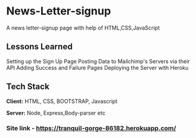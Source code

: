# News-Letter-signup

A news letter-signup page with help of HTML,CSS,JavaScript

## Lessons Learned

Setting up the Sign Up Page
Posting Data to Mailchimp's Servers via their API
Adding Success and Failure Pages
Deploying the Server with Heroku

## Tech Stack

**Client:** HTML, CSS, BOOTSTRAP, Javascript

**Server:** Node, Express,Body-parser etc

### Site link - https://tranquil-gorge-86182.herokuapp.com/
